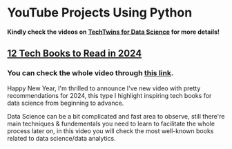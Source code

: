 # YouTube Projects Using Python

**Kindly check the videos on [TechTwins for Data Science](https://www.youtube.com/@techtwinsfordatascience/videos) for more details!**


## [12 Tech Books to Read in 2024](https://youtu.be/e4NI8XHQm4s?si=8QfK-Xt-TajkyDbS)
### You can check the whole video through [this link](https://youtu.be/e4NI8XHQm4s?si=8QfK-Xt-TajkyDbS).


Happy New Year, I'm thrilled to announce I've new video with pretty recommendations for 2024, this type I highlight inspiring tech books for data science from beginning to advance.


Data Science can be a bit complicated and fast area to observe, still there're main techniques & fundementals you need to learn to facilitate the whole process later on, in this video you will check the most well-known books related to data science/data analytics.
